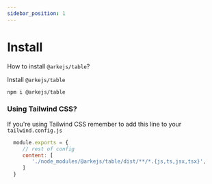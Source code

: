 ```yaml
---
sidebar_position: 1
---
```


# Install

How to install `@arkejs/table`?

Install `@arkejs/table`
```shell
npm i @arkejs/table
```


### Using Tailwind CSS?

If you're using Tailwind CSS remember to add this line to your `tailwind.config.js`
   ```js title='tailwind.config.js'
     module.exports = {
        // rest of config
        content: [
           './node_modules/@arkejs/table/dist/**/*.{js,ts,jsx,tsx}',
        ]
     }
   ```
